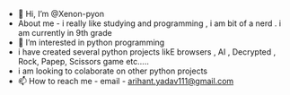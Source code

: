 - 👋 Hi, I’m @Xenon-pyon
- About me - i really like studying and programming , i am bit of a nerd . i am currently in 9th grade
- 👀 I’m interested in python programming
- i have created several python projects likE browsers , AI , Decrypted , Rock, Papep, Scissors game etc.....
- i am looking to colaborate on other python projects
- 📫 How to reach me - email - arihant.yadav111@gmail.com

